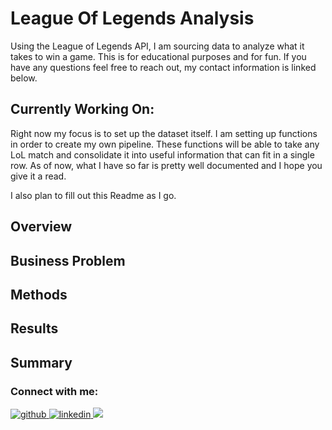 # League Of Legends Analysis

Using the League of Legends API, I am sourcing data to analyze what it takes to win a game. This is for educational purposes and for fun. If you have any questions feel free to reach out, my contact information is linked below. 

## Currently Working On:

Right now my focus is to set up the dataset itself. I am setting up functions in order to create my own pipeline. These functions will be able to take any LoL match and consolidate it into useful information that can fit in a single row. As of now, what I have so far is pretty well documented and I hope you give it a read. 

I also plan to fill out this Readme as I go. 

## Overview

## Business Problem

## Methods

## Results

## Summary



### Connect with me:

<a href="https://github.com/Zealfire243" target="_blank">
<img src=https://img.shields.io/badge/github-%2324292e.svg?&style=for-the-badge&logo=github&logoColor=white alt=github style="margin-bottom: 5px;" />
</a>
<a href="https://linkedin.com/in/ethan-helder" target="_blank">
<img src=https://img.shields.io/badge/linkedin-%231E77B5.svg?&style=for-the-badge&logo=linkedin&logoColor=white alt=linkedin style="margin-bottom: 5px;" />
</a> 
<a href="mailto:helderethan@gmail.com" rel="nofollow"><img src= "https://img.shields.io/badge/Gmail-D14836?style=for-the-badge&logo=gmail&logoColor=white" />
</a>